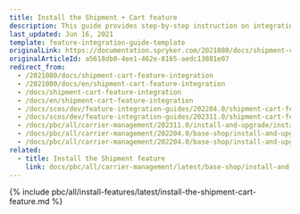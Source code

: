```yaml
---
title: Install the Shipment + Cart feature
description: This guide provides step-by-step instruction on integrating Shipment and Cart feature into a Spryker-based project.
last_updated: Jun 16, 2021
template: feature-integration-guide-template
originalLink: https://documentation.spryker.com/2021080/docs/shipment-cart-feature-integration
originalArticleId: a5618db0-4ee1-462e-8165-aedc13881e07
redirect_from:
  - /2021080/docs/shipment-cart-feature-integration
  - /2021080/docs/en/shipment-cart-feature-integration
  - /docs/shipment-cart-feature-integration
  - /docs/en/shipment-cart-feature-integration
  - /docs/scos/dev/feature-integration-guides/202204.0/shipment-cart-feature-integration.html
  - /docs/scos/dev/feature-integration-guides/202311.0/shipment-cart-feature-integration.html
  - /docs/pbc/all/carrier-management/202311.0/install-and-upgrade/install-the-shipment-feature.html
  - /docs/pbc/all/carrier-management/202204.0/base-shop/install-and-upgrade/install-features/install-the-shipment-cart-feature.html
  - /docs/pbc/all/carrier-management/202204.0/base-shop/install-and-upgrade/install-features/install-the-shipment-feature.html
related:
  - title: Install the Shipment feature
    link: docs/pbc/all/carrier-management/latest/base-shop/install-and-upgrade/install-features/install-the-shipment-feature.html
---
```


{% include pbc/all/install-features/latest/install-the-shipment-cart-feature.md %} <!-- To edit, see /_includes/pbc/all/install-features/202311.0/install-the-shipment-cart-feature.md -->
